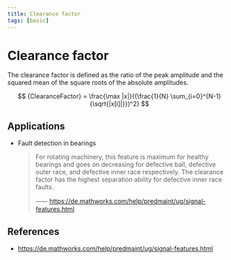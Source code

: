 ```yaml
---
title: Clearance factor
tags: [basic]
---
```


# Clearance factor

The clearance factor is defined as the ratio of the peak amplitude and the squared mean of the square roots of the absolute amplitudes.

$$
{ClearanceFactor} = \frac{\max |x|}{(\frac{1}{N} \sum_{i=0}^{N-1}{\sqrt{|x[i]|}})^2}
$$

## Applications

- Fault detection in bearings

  > For rotating machinery, this feature is maximum for healthy bearings and goes on decreasing for defective ball, defective outer race, and defective inner race respectively. The clearance factor has the highest separation ability for defective inner race faults.
  >
  > ⸺ https://de.mathworks.com/help/predmaint/ug/signal-features.html

## References

- https://de.mathworks.com/help/predmaint/ug/signal-features.html
